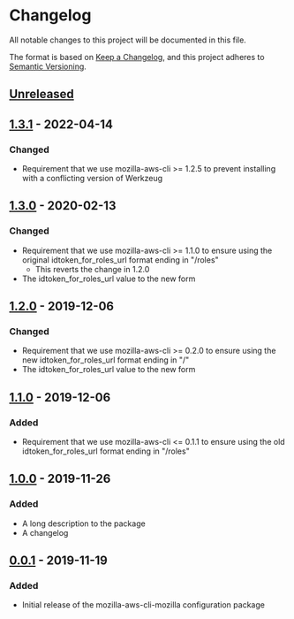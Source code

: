 # Changelog
All notable changes to this project will be documented in this file.

The format is based on [Keep a Changelog](https://keepachangelog.com/en/1.0.0/),
and this project adheres to [Semantic Versioning](https://semver.org/spec/v2.0.0.html).

## [Unreleased]

## [1.3.1] - 2022-04-14
### Changed
* Requirement that we use mozilla-aws-cli >= 1.2.5 to prevent installing with a
  conflicting version of Werkzeug

## [1.3.0] - 2020-02-13
### Changed
* Requirement that we use mozilla-aws-cli >= 1.1.0 to ensure using the original
  idtoken_for_roles_url format ending in "/roles"
  * This reverts the change in 1.2.0
* The idtoken_for_roles_url value to the new form

## [1.2.0] - 2019-12-06
### Changed
* Requirement that we use mozilla-aws-cli >= 0.2.0 to ensure using the new
  idtoken_for_roles_url format ending in "/"
* The idtoken_for_roles_url value to the new form

## [1.1.0] - 2019-12-06
### Added
* Requirement that we use mozilla-aws-cli <= 0.1.1 to ensure using the old
  idtoken_for_roles_url format ending in "/roles"

## [1.0.0] - 2019-11-26
### Added
* A long description to the package
* A changelog

## [0.0.1] - 2019-11-19
### Added
* Initial release of the mozilla-aws-cli-mozilla configuration package

[Unreleased]: https://github.com/mozilla-iam/mozilla-aws-cli-mozilla/compare/v1.3.1...HEAD
[1.3.1]: https://github.com/mozilla-iam/mozilla-aws-cli-mozilla/compare/v1.3.0...v1.3.1
[1.3.0]: https://github.com/mozilla-iam/mozilla-aws-cli-mozilla/compare/v1.2.0...v1.3.0
[1.2.0]: https://github.com/mozilla-iam/mozilla-aws-cli-mozilla/compare/v1.1.0...v1.2.0
[1.1.0]: https://github.com/mozilla-iam/mozilla-aws-cli-mozilla/compare/v1.0.0...v1.1.0
[1.0.0]: https://github.com/mozilla-iam/mozilla-aws-cli-mozilla/compare/v0.0.1...v1.0.0
[0.0.1]: https://github.com/mozilla-iam/mozilla-aws-cli-mozilla/releases/tag/v0.0.1
